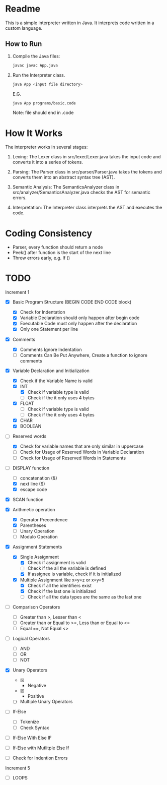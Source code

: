 # Readme

This is a simple interpreter written in Java. It interprets code written in a custom language.

## How to Run

1. Compile the Java files:

   ```sh
   javac javac App.java
   ```

2. Run the Interpreter class.

   ```sh
   java App <input file directory>
   ```

   E.G.

   ```sh
   java App programs/basic.code
   ```

   Note: file should end in .code

# How It Works

The interpreter works in several stages:

1. Lexing: The Lexer class in src/lexer/Lexer.java takes the input code and converts it into a series of tokens.

2. Parsing: The Parser class in src/parser/Parser.java takes the tokens and converts them into an abstract syntax tree (AST).

3. Semantic Analysis: The SemanticsAnalyzer class in src/analyzer/SemanticsAnalyzer.java checks the AST for semantic errors.

4. Interpretation: The Interpreter class interprets the AST and executes the code.

# Coding Consistency

- Parser, every function should return a node
- Peek() after function is the start of the next line
- Throw errors early, e.g. If ()

# TODO

Increment 1

- [x] Basic Program Structure (BEGIN CODE END CODE block)
  - [x] Check for Indentation
  - [x] Variable Declaration should only happen after begin code
  - [x] Executable Code must only happen after the declaration
  - [x] Only one Statement per line
- [x] Comments
  - [x] Comments Ignore Indentation
  - [ ] Comments Can Be Put Anywhere, Create a function to ignore comments
- [x] Variable Declaration and Initialization
  - [x] Check if the Variable Name is valid
  - [x] INT
    - [x] Check if variable type is valid
    - [ ] Check if the it only uses 4 bytes
  - [x] FLOAT
    - [ ] Check if variable type is valid
    - [ ] Check if the it only uses 4 bytes
  - [x] CHAR
  - [x] BOOLEAN
- [ ] Reserved words
  - [x] Check for variable names that are only similar in uppercase
  - [ ] Check for Usage of Reserved Words in Variable Declaration
  - [ ] Check for Usage of Reserved Words in Statements
- [ ] DISPLAY function
  - [ ] concatenation (&)
  - [x] next line ($)
  - [x] escape code
- [x] SCAN function

- [x] Arithmetic operation
  - [x] Operator Precendence
  - [x] Parentheses
  - [ ] Unary Operation
  - [ ] Modulo Operation
- [x] Assignment Statements
  - [x] Single Assignment
    - [x] Check if assignment is valid
    - [ ] Check if the all the variable is defined
    - [x] If assignee is variable, check if it is initialized
  - [x] Multiple Assignment like x=y=z or x=y=5
    - [x] Check if all the identifiers exist
    - [x] Check if the last one is initialized
    - [ ] Check if all the data types are the same as the last one
- [ ] Comparison Operators
  - [ ] Greater than >, Lesser than <
  - [ ] Greater than or Equal to >=, Less than or Equal to <=
  - [ ] Equal ==, Not Equal <>
- [ ] Logical Operators

  - [ ] AND
  - [ ] OR
  - [ ] NOT

- [x] Unary Operators

  - [x] - Negative
  - [x] - Positive
  - [ ] Multiple Unary Operators

- [ ] If-Else

  - [ ] Tokenize
  - [ ] Check Syntax

- [ ] If-Else With Else IF

- [ ] If-Else with Mutlitple Else If
- [ ] Check for Indention Errors

Increment 5

- [ ] LOOPS
